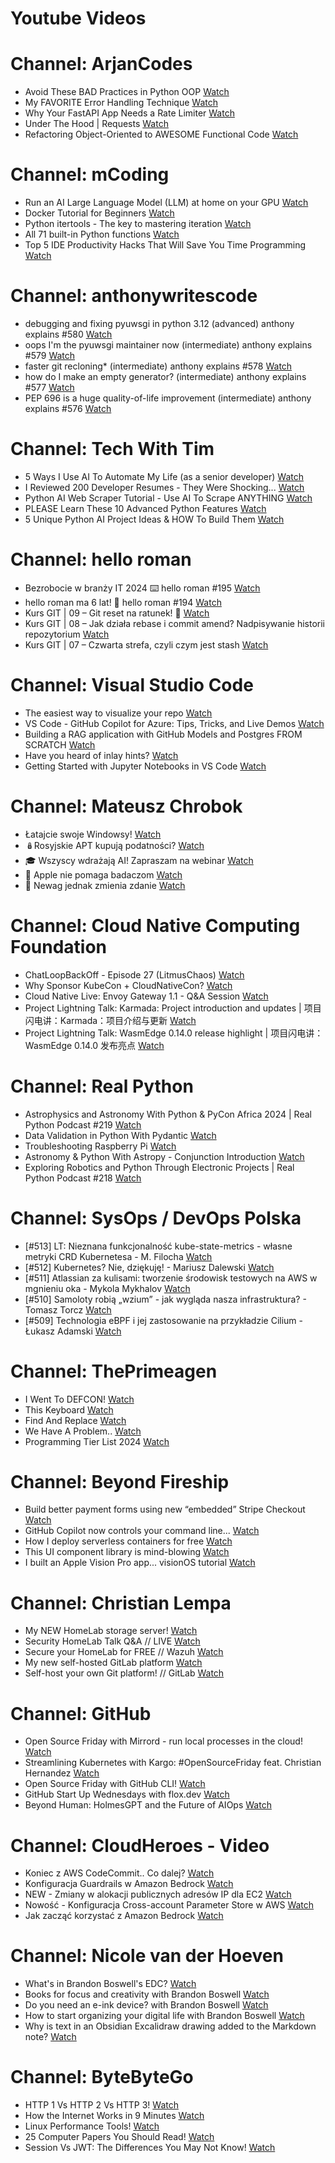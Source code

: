 
Youtube Videos
==============

# Channel: ArjanCodes
  
 - Avoid These BAD Practices in Python OOP  [Watch](https://youtu.be/yFLY0SVutgM)  
 - My FAVORITE Error Handling Technique  [Watch](https://youtu.be/YA0Wq1rcs6U)  
 - Why Your FastAPI App Needs a Rate Limiter  [Watch](https://youtu.be/pZunzLJ1qcQ)  
 - Under The Hood | Requests  [Watch](https://youtu.be/aOly5eEDXug)  
 - Refactoring Object-Oriented to AWESOME Functional Code  [Watch](https://youtu.be/DvdZv_DD0DY)
# Channel: mCoding
  
 - Run an AI Large Language Model (LLM) at home on your GPU  [Watch](https://youtu.be/RejIVgfER-4)  
 - Docker Tutorial for Beginners  [Watch](https://youtu.be/b0HMimUb4f0)  
 - Python itertools - The key to mastering iteration  [Watch](https://youtu.be/1p7xa_BHYDs)  
 - All 71 built-in Python functions  [Watch](https://youtu.be/7Qu_KXc7xSI)  
 - Top 5 IDE Productivity Hacks That Will Save You Time Programming  [Watch](https://youtu.be/HBC7i1AbsyA)
# Channel: anthonywritescode
  
 - debugging and fixing pyuwsgi in python 3.12 (advanced) anthony explains #580  [Watch](https://youtu.be/Y4n2xCIF2Jg)  
 - oops I'm the pyuwsgi maintainer now (intermediate) anthony explains #579  [Watch](https://youtu.be/WILYaDNez4g)  
 - faster git recloning* (intermediate) anthony explains #578  [Watch](https://youtu.be/rLHNAiLv7r0)  
 - how do I make an empty generator? (intermediate) anthony explains #577  [Watch](https://youtu.be/b0mUqJc4a2g)  
 - PEP 696 is a huge quality-of-life improvement (intermediate) anthony explains #576  [Watch](https://youtu.be/NC3Bv104SQM)
# Channel: Tech With Tim
  
 - 5 Ways I Use AI To Automate My Life (as a senior developer)  [Watch](https://youtu.be/vU3GR5lrlLQ)  
 - I Reviewed 200 Developer Resumes - They Were Shocking...  [Watch](https://youtu.be/PxGLmDk55JU)  
 - Python AI Web Scraper Tutorial - Use AI To Scrape ANYTHING  [Watch](https://youtu.be/Oo8-nEuDBkk)  
 - PLEASE Learn These 10 Advanced Python Features  [Watch](https://youtu.be/6ViGc5NgdSw)  
 - 5 Unique Python AI Project Ideas & HOW To Build Them  [Watch](https://youtu.be/HIvQWdqvl7o)
# Channel: hello roman
  
 - Bezrobocie w branży IT 2024 ⌨️ hello roman #195  [Watch](https://youtu.be/3A0h9uNj0Z4)  
 - hello roman ma 6 lat!  🎉  hello roman #194  [Watch](https://youtu.be/2VcweF4sVRE)  
 - Kurs GIT | 09 – Git reset na ratunek! 🛟  [Watch](https://youtu.be/vri36csppEY)  
 - Kurs GIT | 08 – Jak działa rebase i commit amend? Nadpisywanie historii repozytorium  [Watch](https://youtu.be/4GKI4Gz97TE)  
 - Kurs GIT | 07 – Czwarta strefa, czyli czym jest stash  [Watch](https://youtu.be/T9n2tF60cY0)
# Channel: Visual Studio Code
  
 - The easiest way to visualize your repo  [Watch](https://youtu.be/z5s41Qy8-Tc)  
 - VS Code - GitHub Copilot for Azure: Tips, Tricks, and Live Demos  [Watch](https://youtu.be/fvo5L2hSlGQ)  
 - Building a RAG application with GitHub Models and Postgres FROM SCRATCH  [Watch](https://youtu.be/NC4msKJ_Euo)  
 - Have you heard of inlay hints?  [Watch](https://youtu.be/tEr5FW8SspU)  
 - Getting Started with Jupyter Notebooks in VS Code  [Watch](https://youtu.be/suAkMeWJ1yE)
# Channel: Mateusz Chrobok
  
 - Łatajcie swoje Windowsy!  [Watch](https://youtu.be/uHYgX-jXprE)  
 - 🪆Rosyjskie APT kupują podatności?  [Watch](https://youtu.be/tQLUBaKQNV4)  
 - 🎓 Wszyscy wdrażają AI! Zapraszam na webinar  [Watch](https://youtu.be/5-Dn3CSCE9o)  
 - 🍎 Apple nie pomaga badaczom  [Watch](https://youtu.be/iRXBJ5Z5DbM)  
 - 🚆 Newag jednak zmienia zdanie  [Watch](https://youtu.be/JND-OAmgmyQ)
# Channel: Cloud Native Computing Foundation
  
 - ChatLoopBackOff - Episode 27 (LitmusChaos)  [Watch](https://youtu.be/OEmpRI6XtGc)  
 - Why Sponsor KubeCon + CloudNativeCon?  [Watch](https://youtu.be/oN-YzvEkOOA)  
 - Cloud Native Live: Envoy Gateway 1.1 - Q&A Session  [Watch](https://youtu.be/K8-Ykp1CYmw)  
 - Project Lightning Talk: Karmada: Project introduction and updates | 项目闪电讲：Karmada：项目介绍与更新  [Watch](https://youtu.be/yva8cp67eJ0)  
 - Project Lightning Talk: WasmEdge 0.14.0 release highlight | 项目闪电讲：WasmEdge 0.14.0 发布亮点  [Watch](https://youtu.be/Mtd8AmyYZeU)
# Channel: Real Python
  
 - Astrophysics and Astronomy With Python & PyCon Africa 2024 | Real Python Podcast #219  [Watch](https://youtu.be/bqDo2yqlb2c)  
 - Data Validation in Python With Pydantic  [Watch](https://youtu.be/ySCtmCTm1lE)  
 - Troubleshooting  Raspberry Pi  [Watch](https://youtu.be/eHfckE1k3N0)  
 - Astronomy & Python With Astropy - Conjunction Introduction  [Watch](https://youtu.be/tII7IpFCdfk)  
 - Exploring Robotics and Python Through Electronic Projects | Real Python Podcast #218  [Watch](https://youtu.be/S7-bVABAoZE)
# Channel: SysOps / DevOps Polska
  
 - [#513] LT: Nieznana funkcjonalność kube-state-metrics - własne metryki CRD Kubernetesa - M. Filocha  [Watch](https://youtu.be/vdciuvIGRm0)  
 - [#512] Kubernetes? Nie, dziękuję! - Mariusz Dalewski  [Watch](https://youtu.be/hdf4a7ckTYs)  
 - [#511] Atlassian za kulisami: tworzenie środowisk testowych na AWS w mgnieniu oka - Mykola Mykhalov  [Watch](https://youtu.be/V53C-FrcIWk)  
 - [#510] Samoloty robią „wzium” - jak wygląda nasza infrastruktura? - Tomasz Torcz  [Watch](https://youtu.be/Y_6849qBioI)  
 - [#509] Technologia eBPF i jej zastosowanie na przykładzie Cilium - Łukasz Adamski  [Watch](https://youtu.be/ykgAgBMG9DE)
# Channel: ThePrimeagen
  
 - I Went To DEFCON!  [Watch](https://youtu.be/GwcFxTuMYmU)  
 - This Keyboard  [Watch](https://youtu.be/dhuX9t2j5Hc)  
 - Find And Replace  [Watch](https://youtu.be/v2a6Nv7RSd0)  
 - We Have A Problem..  [Watch](https://youtu.be/1-0r90bm6CE)  
 - Programming Tier List 2024  [Watch](https://youtu.be/c3yRbrYIUeo)
# Channel: Beyond Fireship
  
 - Build better payment forms using new “embedded” Stripe Checkout  [Watch](https://youtu.be/7WFXl4-aCxs)  
 - GitHub Copilot now controls your command line...  [Watch](https://youtu.be/P8MfgV9us4o)  
 - How I deploy serverless containers for free  [Watch](https://youtu.be/cw34KMPSt4k)  
 - This UI component library is mind-blowing  [Watch](https://youtu.be/RPa3_AD1_Vs)  
 - I built an Apple Vision Pro app... visionOS tutorial  [Watch](https://youtu.be/_xfZIr5sDLw)
# Channel: Christian Lempa
  
 - My NEW HomeLab storage server!  [Watch](https://youtu.be/HriJkdgNlKs)  
 - Security HomeLab Talk Q&A // LIVE  [Watch](https://youtu.be/Xufa5nrd4SA)  
 - Secure your HomeLab for FREE // Wazuh  [Watch](https://youtu.be/RjvKn0Q3rgg)  
 - My new self-hosted GitLab platform  [Watch](https://youtu.be/_BigjMxh7Xs)  
 - Self-host your own Git platform! // GitLab  [Watch](https://youtu.be/qoqtSihN1kU)
# Channel: GitHub
  
 - Open Source Friday with Mirrord - run local processes in the cloud!  [Watch](https://youtu.be/n4SG9r3u-Tk)  
 - Streamlining Kubernetes with Kargo: #OpenSourceFriday feat. Christian Hernandez  [Watch](https://youtu.be/vQ8coBb-3eE)  
 - Open Source Friday with GitHub CLI!  [Watch](https://youtu.be/0G9DP0oa9i0)  
 - GitHub Start Up Wednesdays with flox.dev  [Watch](https://youtu.be/-HSAdZboK-8)  
 - Beyond Human: HolmesGPT and the Future of AIOps  [Watch](https://youtu.be/ruVHFt20x0w)
# Channel: CloudHeroes - Video
  
 - Koniec z AWS CodeCommit.. Co dalej?  [Watch](https://youtu.be/fkggBFBDOVk)  
 - Konfiguracja Guardrails w Amazon Bedrock  [Watch](https://youtu.be/mVQrBKucLGM)  
 - NEW - Zmiany w alokacji publicznych adresów IP dla EC2  [Watch](https://youtu.be/ltZzJRP3Wxg)  
 - Nowość - Konfiguracja Cross-account Parameter Store w AWS  [Watch](https://youtu.be/6kvGgv9vIgQ)  
 - Jak zacząć korzystać z Amazon Bedrock  [Watch](https://youtu.be/DZa3mpKslD8)
# Channel: Nicole van der Hoeven
  
 - What's in Brandon Boswell's EDC?  [Watch](https://youtu.be/Noswl0jCA4k)  
 - Books for focus and creativity with Brandon Boswell  [Watch](https://youtu.be/Ugc4U8Rx7RM)  
 - Do you need an e-ink device? with Brandon Boswell  [Watch](https://youtu.be/uUKPV6mWMFM)  
 - How to start organizing your digital life with Brandon Boswell  [Watch](https://youtu.be/Ykhyw3T3ICU)  
 - Why is text in an Obsidian Excalidraw drawing added to the Markdown note?  [Watch](https://youtu.be/HG5IuDIWHgY)
# Channel: ByteByteGo
  
 - HTTP 1 Vs HTTP 2 Vs HTTP 3!  [Watch](https://youtu.be/UMwQjFzTQXw)  
 - How the Internet Works in 9 Minutes  [Watch](https://youtu.be/sMHzfigUxz4)  
 - Linux Performance Tools!  [Watch](https://youtu.be/iJ_eIsA5E1U)  
 - 25 Computer Papers You Should Read!  [Watch](https://youtu.be/_kynGl5hr9U)  
 - Session Vs JWT: The Differences You May Not Know!  [Watch](https://youtu.be/fyTxwIa-1U0)